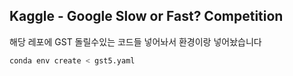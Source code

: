 ## Kaggle - Google Slow or Fast? Competition

해당 레포에 GST 돌릴수있는 코드들 넣어놔서 환경이랑 넣어놨습니다


```bash
conda env create < gst5.yaml
```